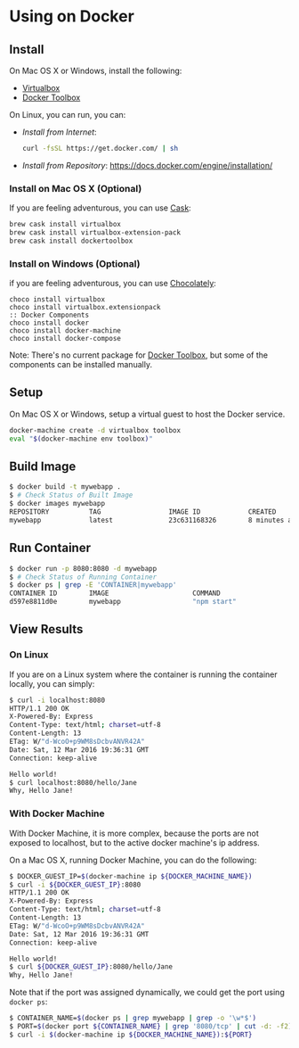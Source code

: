 # **Using on Docker**

## **Install**

On Mac OS X or Windows, install the following:
   * [Virtualbox](https://www.virtualbox.org/wiki/Downloads)
   * [Docker Toolbox](https://www.docker.com/products/docker-toolbox)

On Linux, you can run, you can:
   * *Install from Internet*:
     ```bash
     curl -fsSL https://get.docker.com/ | sh
     ```
   * *Install from Repository*: https://docs.docker.com/engine/installation/

### **Install on Mac OS X (Optional)**

If you are feeling adventurous, you can use [Cask](https://caskroom.github.io/):
```bash
brew cask install virtualbox
brew cask install virtualbox-extension-pack
brew cask install dockertoolbox
```

### **Install on Windows (Optional)**

if you are feeling adventurous, you can use [Chocolately](https://chocolatey.org/):

```batch
choco install virtualbox
choco install virtualbox.extensionpack
:: Docker Components
choco install docker
choco install docker-machine
choco install docker-compose
```

Note: There's no current package for [Docker Toolbox](https://www.docker.com/products/docker-toolbox), but some of the components can be installed manually.

## **Setup**

On Mac OS X or Windows, setup a virtual guest to host the Docker service.

```bash
docker-machine create -d virtualbox toolbox
eval "$(docker-machine env toolbox)"
```

## **Build Image**

```bash
$ docker build -t mywebapp .
$ # Check Status of Built Image
$ docker images mywebapp
REPOSITORY          TAG                 IMAGE ID            CREATED             SIZE
mywebapp            latest              23c631168326        8 minutes ago       647.8 MB

```

## **Run Container**

```bash
$ docker run -p 8080:8080 -d mywebapp
$ # Check Status of Running Container
$ docker ps | grep -E 'CONTAINER|mywebapp'
CONTAINER ID        IMAGE                     COMMAND                  CREATED             STATUS              PORTS                                           NAMES
d597e8811d0e        mywebapp                  "npm start"              10 seconds ago      Up 9 seconds        0.0.0.0:8080->8080/tcp                          grave_williams
```

## **View Results**

### **On Linux**
If you are on a Linux system where the container is running the container locally, you can simply:

```bash
$ curl -i localhost:8080
HTTP/1.1 200 OK
X-Powered-By: Express
Content-Type: text/html; charset=utf-8
Content-Length: 13
ETag: W/"d-WcoO+p9WM8sDcbvANVR42A"
Date: Sat, 12 Mar 2016 19:36:31 GMT
Connection: keep-alive

Hello world!
$ curl localhost:8080/hello/Jane
Why, Hello Jane!

```

### **With Docker Machine**

With Docker Machine, it is more complex, because the ports are not exposed to localhost, but to the active docker machine's ip address.

On a Mac OS X, running Docker Machine, you can do the following:

```bash
$ DOCKER_GUEST_IP=$(docker-machine ip ${DOCKER_MACHINE_NAME})
$ curl -i ${DOCKER_GUEST_IP}:8080
HTTP/1.1 200 OK
X-Powered-By: Express
Content-Type: text/html; charset=utf-8
Content-Length: 13
ETag: W/"d-WcoO+p9WM8sDcbvANVR42A"
Date: Sat, 12 Mar 2016 19:36:31 GMT
Connection: keep-alive

Hello world!
$ curl ${DOCKER_GUEST_IP}:8080/hello/Jane
Why, Hello Jane!
```

Note that if the port was assigned dynamically, we could get the port using `docker ps`:

```bash
$ CONTAINER_NAME=$(docker ps | grep mywebapp | grep -o '\w*$')
$ PORT=$(docker port ${CONTAINER_NAME} | grep '8080/tcp' | cut -d: -f2)
$ curl -i $(docker-machine ip ${DOCKER_MACHINE_NAME}):${PORT}
```
